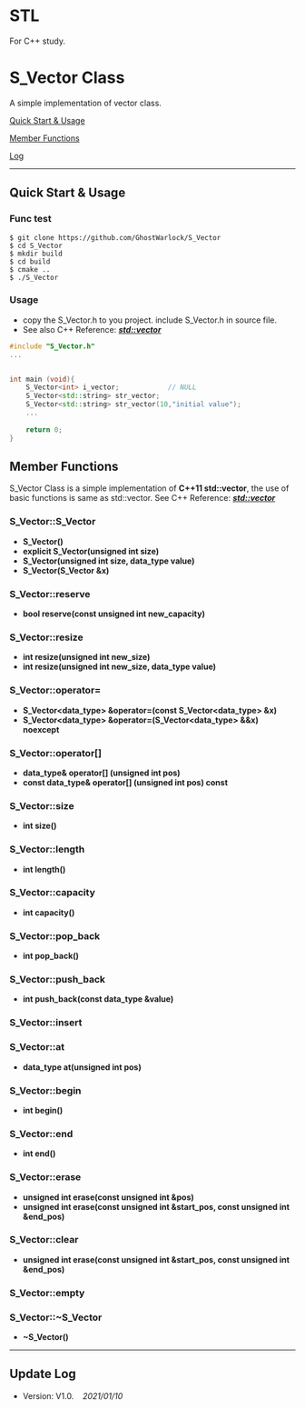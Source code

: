 # STL
For C++ study.

# S_Vector Class
A simple implementation of vector class.

[Quick Start & Usage](#Quick-StartUsage)

[Member Functions](#2.2)

[Log](#Update-Log)

---

## Quick Start & Usage
### Func test
```shell
$ git clone https://github.com/GhostWarlock/S_Vector
$ cd S_Vector
$ mkdir build
$ cd build
$ cmake ..
$ ./S_Vector
```

### Usage
- copy the S_Vector.h to you project. include S_Vector.h in source file.
- See also C++ Reference: [***std::vector***](http://www.cplusplus.com/reference/vector/)

```c++
#include "S_Vector.h"
...


int main (void){
    S_Vector<int> i_vector;            // NULL
    S_Vector<std::string> str_vector;
    S_Vector<std::string> str_vector(10,"initial value");
    ...
    
    return 0;
}
```

## Member Functions
S_Vector Class is a simple implementation of **C++11 std::vector**, the use of basic functions is same as std::vector. See C++ Reference: [***std::vector***](http://www.cplusplus.com/reference/vector)

### S_Vector::S_Vector
- **S_Vector()**
- **explicit S_Vector(unsigned int size)**
- **S_Vector(unsigned int size, data_type value)**
- **S_Vector(S_Vector &x)**

### S_Vector::reserve
- **bool reserve(const unsigned int new_capacity)**

### S_Vector::resize
- **int resize(unsigned int new_size)**
- **int resize(unsigned int new_size, data_type value)**

### S_Vector::operator=
- **S_Vector<data_type> &operator=(const S_Vector<data_type> &x)**
- **S_Vector<data_type> &operator=(S_Vector<data_type> &&x) noexcept**

### S_Vector::operator[]
- **data_type& operator[] (unsigned int pos)**
- **const data_type& operator[] (unsigned int pos) const**

### S_Vector::size
- **int size()**

### S_Vector::length
- **int length()**

### S_Vector::capacity
- **int capacity()**

### S_Vector::pop_back
- **int pop_back()**

### S_Vector::push_back
- **int push_back(const data_type &value)**

### S_Vector::insert

### S_Vector::at
- **data_type at(unsigned int pos)**

### S_Vector::begin
- **int begin()**

### S_Vector::end
- **int end()**

### S_Vector::erase
- **unsigned int erase(const unsigned int &pos)**
- **unsigned int erase(const unsigned int &start_pos, const unsigned int &end_pos)**


### S_Vector::clear
- **unsigned int erase(const unsigned int &start_pos, const unsigned int &end_pos)**

### S_Vector::empty

### S_Vector::~S_Vector
- **~S_Vector()**

---
## Update Log

- Version: V1.0.&nbsp;&nbsp;&nbsp;&nbsp;*2021/01/10*












